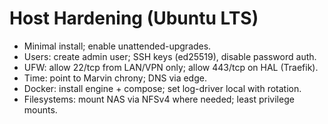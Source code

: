 # Host Hardening (Ubuntu LTS)

- Minimal install; enable unattended-upgrades.
- Users: create admin user; SSH keys (ed25519), disable password auth.
- UFW: allow 22/tcp from LAN/VPN only; allow 443/tcp on HAL (Traefik).
- Time: point to Marvin chrony; DNS via edge.
- Docker: install engine + compose; set log-driver local with rotation.
- Filesystems: mount NAS via NFSv4 where needed; least privilege mounts.
